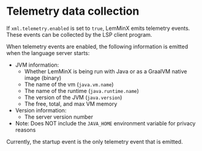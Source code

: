 # Telemetry data collection

If `xml.telemetry.enabled` is set to `true`, LemMinX emits telemetry events.
These events can be collected by the LSP client program.

When telemetry events are enabled, the following information is emitted when the language server starts:

 * JVM information:
    * Whether LemMinX is being run with Java or as a GraalVM native image (binary)
    * The name of the vm (`java.vm.name`)
    * The name of the runtime (`java.runtime.name`)
    * The version of the JVM (`java.version`)
    * The free, total, and max VM memory
 * Version information:
    * The server version number
 * Note: Does NOT include the `JAVA_HOME` environment variable for privacy reasons

Currently, the startup event is the only telemetry event that is emitted.
